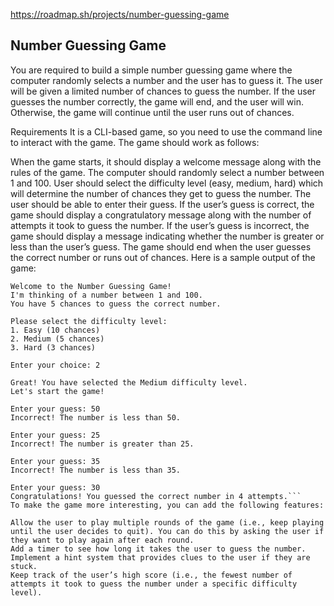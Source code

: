 https://roadmap.sh/projects/number-guessing-game
## Number Guessing Game

You are required to build a simple number guessing game where the computer randomly selects a number and the user has to
guess it. The user will be given a limited number of chances to guess the number. If the user guesses the number
correctly, the game will end, and the user will win. Otherwise, the game will continue until the user runs out of
chances.

Requirements
It is a CLI-based game, so you need to use the command line to interact with the game. The game should work as follows:

When the game starts, it should display a welcome message along with the rules of the game.
The computer should randomly select a number between 1 and 100.
User should select the difficulty level (easy, medium, hard) which will determine the number of chances they get to
guess the number.
The user should be able to enter their guess.
If the user’s guess is correct, the game should display a congratulatory message along with the number of attempts it
took to guess the number.
If the user’s guess is incorrect, the game should display a message indicating whether the number is greater or less
than the user’s guess.
The game should end when the user guesses the correct number or runs out of chances.
Here is a sample output of the game:

```
Welcome to the Number Guessing Game!
I'm thinking of a number between 1 and 100.
You have 5 chances to guess the correct number.

Please select the difficulty level:
1. Easy (10 chances)
2. Medium (5 chances)
3. Hard (3 chances)

Enter your choice: 2

Great! You have selected the Medium difficulty level.
Let's start the game!

Enter your guess: 50
Incorrect! The number is less than 50.

Enter your guess: 25
Incorrect! The number is greater than 25.

Enter your guess: 35
Incorrect! The number is less than 35.

Enter your guess: 30
Congratulations! You guessed the correct number in 4 attempts.```
To make the game more interesting, you can add the following features:

Allow the user to play multiple rounds of the game (i.e., keep playing until the user decides to quit). You can do this by asking the user if they want to play again after each round.
Add a timer to see how long it takes the user to guess the number.
Implement a hint system that provides clues to the user if they are stuck.
Keep track of the user’s high score (i.e., the fewest number of attempts it took to guess the number under a specific difficulty level).
